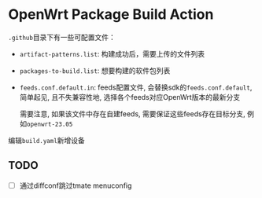 # OpenWrt Package Build Action

`.github`目录下有一些可配置文件：

- `artifact-patterns.list`: 构建成功后，需要上传的文件列表
- `packages-to-build.list`: 想要构建的软件包列表
- `feeds.conf.default.in`: feeds配置文件, 会替换sdk的`feeds.conf.default`, 简单起见,
  且不失兼容性地, 选择各个feeds对应OpenWrt版本的最新分支

  需要注意, 如果该文件中存在自建feeds, 需要保证这些feeds存在目标分支, 例如`openwrt-23.05`

编辑`build.yaml`新增设备

## TODO

- [ ] 通过diffconf跳过tmate menuconfig